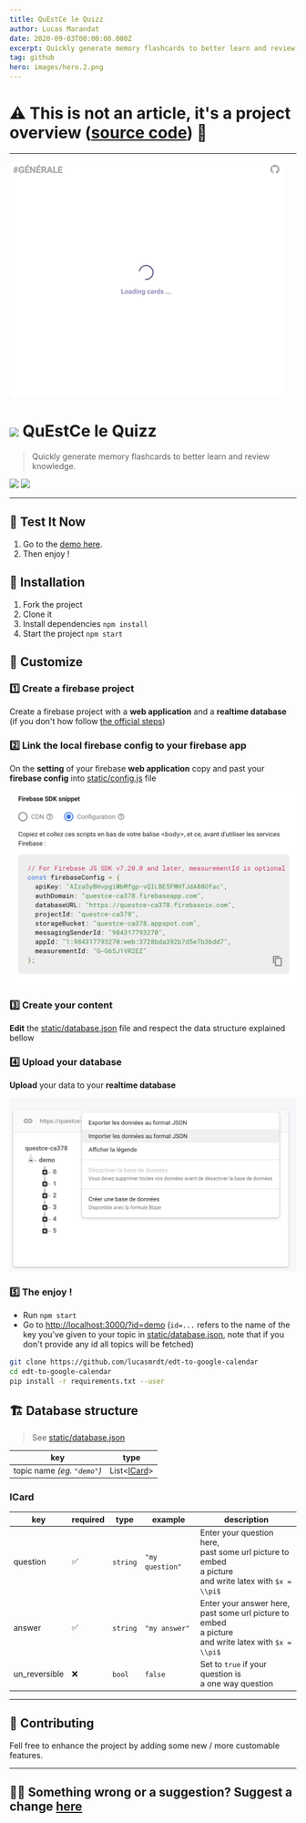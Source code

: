 ```yaml
---
title: QuEstCe le Quizz
author: Lucas Marandat
date: 2020-09-03T00:00:00.000Z
excerpt: Quickly generate memory flashcards to better learn and review knowledge.
tag: github
hero: images/hero.2.png
---
```


# ⚠️ This is not an article, it's a project overview ([source code](https://github.com/lucasmrdt/questce-le-quizz)) 🔎

---

![](images/demo.0.gif)

# ![](https://img.shields.io/badge/status-done-green) QuEstCe le Quizz

> Quickly generate memory flashcards to better learn and review knowledge.

![](https://img.shields.io/badge/stack-react_firebase-green) ![](https://img.shields.io/badge/device-web_app-green)

---

## 📢 Test It Now

1.  Go to the [demo here](https://quiz.lucas-marandat.fr/?id=demo).
2.  Then enjoy !

## 🚀 Installation

1. Fork the project
2. Clone it
3. Install dependencies `npm install`
4. Start the project `npm start`

## 🎨 Customize

### 1️⃣ Create a firebase project

Create a firebase project with a **web application** and a **realtime database** (if you don't how follow [the official steps](firebase.google.com))

### 2️⃣ Link the local firebase config to your firebase app

On the **setting** of your firebase **web application** copy and past your **firebase config** into [static/config.js](./static/config.js) file

![](./images/copy-paste-config.png)

### 3️⃣ Create your content

**Edit** the [static/database.json](./static/database.json) file and respect the data structure explained bellow

### 4️⃣ Upload your database

**Upload** your data to your **realtime database**

![](./images/upload-your-data.png)

### 5️⃣ The enjoy !

- Run `npm start`
- Go to [http://localhost:3000/?id=demo](http://localhost:3000/?id=demo) (`id=...` refers to the name of the key you've given to your topic in [static/database.json](./static/database.json), note that if you don't provide any id all topics will be fetched)

```bash
git clone https://github.com/lucasmrdt/edt-to-google-calendar
cd edt-to-google-calendar
pip install -r requirements.txt --user
```

## 🏗 Database structure

> See [static/database.json](./static/database.json)

|             key             |         type          |
| :-------------------------: | :-------------------: |
| topic name _(eg. `"demo"`)_ | List<[ICard](#icard)> |

### ICard

| key           | required | type     | example         | description                                                                                                      |
| ------------- | -------- | -------- | --------------- | ---------------------------------------------------------------------------------------------------------------- |
| question      | ✅       | `string` | `"my question"` | Enter your question here,<br/>past some url picture to embed<br/>a picture<br/>and write latex with `$x = \\pi$` |
| answer        | ✅       | `string` | `"my answer"`   | Enter your answer here,<br/>past some url picture to embed<br/>a picture<br/>and write latex with `$x = \\pi$`   |
| un_reversible | ❌       | `bool`   | `false`         | Set to `true` if your question is<br/>a one way question                                                         |

---

## 💌 Contributing

Fell free to enhance the project by adding some new / more customable features.

---

## ✍🏻 Something wrong or a suggestion? Suggest a change [here](https://github.com/lucasmrdt/personal-blog/blob/master/content/posts/2020-05-12-Algorithms/index.md)

